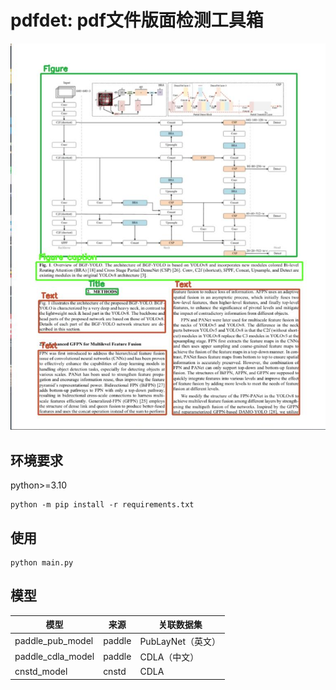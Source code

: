 # pdfdet: pdf文件版面检测工具箱

![效果1](./source/1.jpg)

## 环境要求

python>=3.10

```shell
python -m pip install -r requirements.txt
```

## 使用

```shell
python main.py
```

## 模型

| 模型              | 来源   | 关联数据集        |
| ----------------- | ------ | ----------------- |
| paddle_pub_model  | paddle | PubLayNet（英文） |
| paddle_cdla_model | paddle | CDLA（中文）      |
| cnstd_model       | cnstd  | CDLA              |
